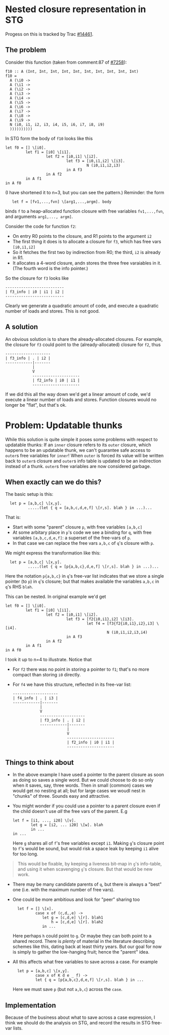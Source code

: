 # Nested closure representation in STG


Progess on this is tracked by Trac [\#14461](https://gitlab.haskell.org//ghc/ghc/issues/14461).

## The problem


Consider this function (taken from comment:87 of [\#7258](https://gitlab.haskell.org//ghc/ghc/issues/7258)):

```wiki
f10 :: A (Int, Int, Int, Int, Int, Int, Int, Int, Int, Int)
f10 =
  A (\i0 ->
  A (\i1 ->
  A (\i2 ->
  A (\i3 ->
  A (\i4 ->
  A (\i5 ->
  A (\i6 ->
  A (\i7 ->
  A (\i8 ->
  A (\i9 ->
  N (i0, i1, i2, i3, i4, i5, i6, i7, i8, i9)
  ))))))))))
```


In STG form the body of `f10` looks like this

```wiki
let f0 = [] \[i0].
         let f1 = [i0] \[i1].
                  let f2 = [i0,i1] \[i2].
                           let f3 = [i0,i1,i2] \[i3].
                                    N (i0,i1,i2,i3)
                           in A f3
                  in A f2
         in A f1
in A f0
```


(I have shortened it to n=3, but you can see the pattern.)  Reminder: the
form

```wiki
   let f = [fv1,...,fvn] \[arg1,...,argm]. body
```


binds `f` to a heap-allocated function closure with free variables `fv1,...,fvn`,
and arguments `arg1,..., argm]`.


Consider the code for function `f2`:

- On entry R0 points to the closure, and R1 points to the argument `i2`
- The first thing it does is to allocate a closure for `f3`, which has free vars `[i0,i1,i2]`
- So it fetches the first two by indirection from R0; the third, `i2` is already in R1.
- It allocates a 4-word closure, andn stores the three free varaiables in it. (The fourth word is the info pointer.)


So the closure for `f3` looks like

```wiki
--------------------------
| f3_info | i0 | i1 | i2 |
--------------------------
```


Clearly we generate a quadratic amount of code, and execute a quadratic number of loads
and stores.  This is not good.

## A solution


An obvious solution is to share the already-allocated closures.  For example,
the closure for `f3` could point to the (already-allocated) closure for `f2`, thus

```wiki
--------------------
| f3_info | . | i2 |
------------|-------
            |
            V
            ---------------------
            | f2_info | i0 | i1 |
            ---------------------
```


If we did this all the way down we'd get a linear amount of code, we'd execute
a linear number of loads and stores.  Function closures would no longer be "flat", but
that's ok.

# Problem: Updatable thunks


While this solution is quite simple it poses some problems with respect to updatable thunks: If an `inner` closure refers to its `outer` closure, which happens to be an updatable thunk, we can't guarantee safe access to `outer`s free variables for `inner`! When `outer` is forced its value will be written back to `outer`s closure and `outer`s info table is updated to be an indirection instead of a thunk. `outer`s free variables are now considered garbage.

## When exactly can we do this?


The basic setup is this:

```wiki
  let p = [a,b,c] \[x,y].
          .....(let { q = [a,b,c,d,e,f] \[r,s]. blah } in ...)...
```


That is:

- Start with some "parent" closure `p`, with free variables `[a,b,c]`
- At some arbitary place in `p`'s code we see a binding for `q`, with free variables
  `[a,b,c,d,e,f]`: a superset of the free-vars of `p`.
- In that case we can replace the free vars `a,b,c` of `q`'s closure with `p`.


We might express the transformation like this:

```wiki
  let p = [a,b,c] \[x,y].
          .....(let { q = [p{a,b,c},d,e,f] \[r,s]. blah } in ...)...
```


Here the notation `p{a,b,c}` in `q`'s free-var list indicates that we store a single pointer (to `p`) in `q`'s closure; but that makes available the variables `a,b,c` in `q`'s RHS `blah`.


This can be nested.  In original example we'd get

```wiki
let f0 = [] \[i0].
         let f1 = [i0] \[i1].
                  let f2 = [i0,i1] \[i2].
                           let f3 = [f2{i0,i1},i2] \[i3].
                                    let f4 = [f3{f2{i0,i1},i2},i3] \[i4].
                                             N (i0,i1,i2,i3,i4)
                           in A f3
                  in A f2
         in A f1
in A f0
```


I took it up to n=4 to illustrate.  Notice that

- For `f2` there was no point in storing a pointer to `f1`; that's no more compact than storing `i0` directly.
- For `f4` we have this structure, reflected in its free-var list:

  ```wiki
  --------------------
  | f4_info | . | i3 |
  ------------|-------
              |
              V
              --------------------
              | f3_info | . | i2 |
              ------------|-------
                          |
                          V
                          ---------------------
                          | f2_info | i0 | i1 |
                          ---------------------
  ```

## Things to think about

- In the above example I have used a pointer to the parent closure as soon as doing so saves a single word.  But we could choose to do so only when it saves, say, three words.  Then in small (common) cases we would get no nesting at all; but for large cases we woudl nest in "chunks" of three.  Sounds easy and attractive.

- You might wonder if you could use a pointer to a parent closure even if the child doesn't use *all* the free vars of the parent. E.g

  ```wiki
  let f = [i1, ..., i20] \[v].
          let g = [i2, ... i20] \[w]. blah
          in ...
  in ...
  ```

  Here `g` shares all of `f`'s free variables except `i1`.  Making `g`'s closure point to `f`'s would be sound, but would risk a space leak by keeping `i1` alive for too long.

>
> This would be fixable, by keeping a liveness bit-map in `g`'s info-table, and using it when scavenging `g`'s closure.
> But that would be new work.

- There may be many candidate parents of `q`, but there is always a "best" one (i.e. with the maximum number of free vars).

- One could be more ambitious and look for "peer" sharing too

  ```wiki
    let f = [] \[x].
            case x of (c,d,,e) ->
               let g = [c,d,e] \[r]. blah1
                   h = [c,d,e] \[r]. blah2
               in ...
  ```

  Here perhaps `h` could point to `g`.  Or maybe they can both point to a shared record.  There is *plenty* of material in the literature describing schemes like this, dating back at least thirty years.   But our goal for now is simply to gather the low-hanging fruit; hence the "parent" idea.

- All this affects what free variables to save across a case. For example

  ```wiki
    let p = [a,b,c] \[x,y].
            case x of K d e _ f) ->
            let { q = [p{a,b,c},d,e,f] \[r,s]. blah } in ...
  ```

  Here we must save `p` (but not `a,b,c`) across the `case`.

## Implementation


Because of the business about what to save across a case expression,
I think we should do the analysis on STG, and record the results in STG free-var lists.

